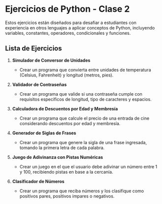 # Ejercicios de Python - Clase 2

Estos ejercicios están diseñados para desafiar a estudiantes con experiencia en otros lenguajes a aplicar conceptos de Python, incluyendo variables, constantes, operadores, condicionales y funciones.

## Lista de Ejercicios

1. **Simulador de Conversor de Unidades**
   - Crear un programa que convierta entre unidades de temperatura (Celsius, Fahrenheit) y longitud (metros, pies).

2. **Validador de Contraseñas**
   - Crear un programa que valide si una contraseña cumple con requisitos específicos de longitud, tipo de caracteres y espacios.

3. **Calculadora de Descuentos por Edad y Membresía**
   - Crear un programa que calcule el precio de una entrada de cine considerando descuentos por edad y membresía.

4. **Generador de Siglas de Frases**
   - Crear un programa que genere la sigla de una frase ingresada, tomando la primera letra de cada palabra.

5. **Juego de Adivinanza con Pistas Numéricas**
   - Crear un juego en el que el usuario debe adivinar un número entre 1 y 100, recibiendo pistas en base a la cercanía.

6. **Clasificador de Números**
   - Crear un programa que reciba números y los clasifique como positivos pares, positivos impares o negativos.

